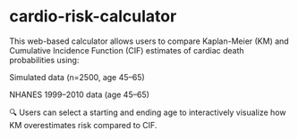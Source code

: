 # cardio-risk-calculator
This web-based calculator allows users to compare Kaplan-Meier (KM) and Cumulative Incidence Function (CIF) estimates of cardiac death probabilities using:

Simulated data (n=2500, age 45–65)

NHANES 1999–2010 data (age 45–65)

🔍 Users can select a starting and ending age to interactively visualize how KM overestimates risk compared to CIF.
